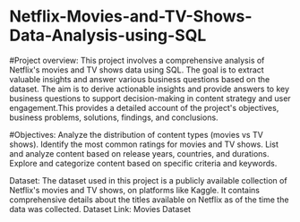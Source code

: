 # Netflix-Movies-and-TV-Shows-Data-Analysis-using-SQL
#Project overview: 
This project involves a comprehensive analysis of Netflix's movies and TV shows data using SQL. The goal is to extract valuable insights and answer various business questions based on the dataset. The aim is to derive actionable insights and provide answers to key business questions to support decision-making in content strategy and user engagement.This provides a detailed account of the project's objectives, business problems, solutions, findings, and conclusions.

#Objectives: 
Analyze the distribution of content types (movies vs TV shows).
Identify the most common ratings for movies and TV shows.
List and analyze content based on release years, countries, and durations.
Explore and categorize content based on specific criteria and keywords.

Dataset: 
The dataset used in this project is a publicly available collection of Netflix's movies and TV shows, on platforms like Kaggle. It contains comprehensive details about the titles available on Netflix as of the time the data was collected.
Dataset Link: Movies Dataset




 
  


   
